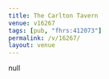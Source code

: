 ```yaml
---
title: The Carlton Tavern
venue: v16267
tags: [pub, "fhrs:412073"]
permalink: /v/16267/
layout: venue
---
```

null